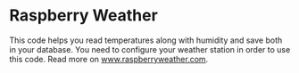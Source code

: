 Raspberry Weather
==============================


This code helps you read temperatures along with humidity and save both in your database. You need to configure your weather station in order to use this code. Read more on www.raspberryweather.com.
